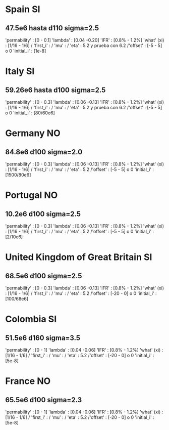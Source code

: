 # Spain SI
## 47.5e6 hasta d110 sigma=2.5
'permability' : [0 - 0.1]
'lambda' : [0.04 -0.20]
'IFR' : [0.8% - 1.2%]
'what' (xi) : [1/16 - 1/6]
/ 'first_i' :
/ 'mu' :
/ 'eta' : 5.2 y prueba con 6.2
/'offset' : [-5 - 5] o 0
'initial_i' : [1e-8]

# Italy SI
## 59.26e6 hasta d100 sigma=2.5
'permability' : [0 - 0.3]
'lambda' : [0.06 -0.13]
'IFR' : [0.8% - 1.2%]
'what' (xi) : [1/16 - 1/6]
/ 'first_i' :
/ 'mu' :
/ 'eta' : 5.2 y prueba con 6.2
/'offset' : [-5 - 5] o 0
'initial_i' : [80/60e6]


# Germany NO
## 84.8e6 d100 sigma=2.0
'permability' : [0 - 0.3]
'lambda' : [0.06 -0.13]
'IFR' : [0.8% - 1.2%]
'what' (xi) : [1/16 - 1/6]
/ 'first_i' :
/ 'mu' :
/ 'eta' : 5.2
/'offset' : [-5 - 5] o 0
'initial_i' : [1500/80e6]

# Portugal NO
## 10.2e6 d100 sigma=2.5
'permability' : [0 - 0.3]
'lambda' : [0.06 -0.13]
'IFR' : [0.8% - 1.2%]
'what' (xi) : [1/16 - 1/6]
/ 'first_i' :
/ 'mu' :
/ 'eta' : 5.2
/'offset' : [-5 - 5] o 0
'initial_i' : [2/10e6]


# United Kingdom of Great Britain  SI
## 68.5e6 d100 sigma=2.5
'permability' : [0 - 0.3]
'lambda' : [0.06 -0.13]
'IFR' : [0.8% - 1.2%]
'what' (xi) : [1/16 - 1/6]
/ 'first_i' :
/ 'mu' :
/ 'eta' : 5.2
/'offset' : [-20 - 0] o 0
'initial_i' : [100/68e6]


# Colombia SI
## 51.5e6 d160 sigma=3.5
'permability' : [0 - 1]
'lambda' : [0.04 -0.06]
'IFR' : [0.8% - 1.2%]
'what' (xi) : [1/16 - 1/6]
/ 'first_i' :
/ 'mu' :
/ 'eta' : 5.2
/'offset' : [-20 - 0] o 0
'initial_i' : [5e-8]

# France NO
## 65.5e6 d100 sigma=2.3
'permability' : [0 - 1]
'lambda' : [0.04 -0.06]
'IFR' : [0.8% - 1.2%]
'what' (xi) : [1/16 - 1/6]
/ 'first_i' :
/ 'mu' :
/ 'eta' : 5.2
/'offset' : [-20 - 0] o 0
'initial_i' : [5e-8]